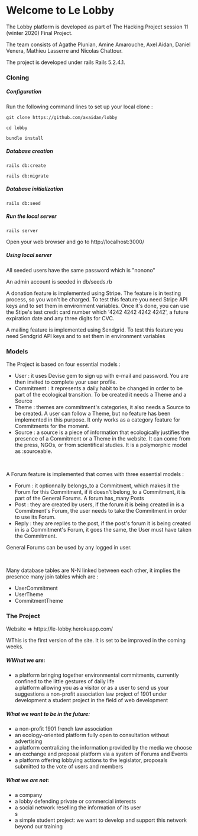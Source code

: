 # Welcome to Le Lobby
<p>The Lobby platform is developed as part of The Hacking Project session 11 (winter 2020) Final Project.</p>
<p>The team consists of Agathe Plunian, Amine Amarouche, Axel Aidan, Daniel Venera, Mathieu Lasserre and Nicolas Chattour.</p>
<p>The project is developed under rails Rails 5.2.4.1.</p>

<h3>Cloning</h3>
<h5>Configuration</h5>
<p>Run the following command lines to set up your local clone :</p>
<pre><code>git clone https://github.com/axaidan/lobby</code></pre>
<pre><code>cd lobby</code></pre>
<pre><code>bundle install</code></pre>
<h5>Database creation</h5>
<pre><code>rails db:create</code></pre>
<pre><code>rails db:migrate</code></pre>
<h5>Database initialization</h5>
<pre><code>rails db:seed</code></pre>
<h5>Run the local server</h5>
<pre><code>rails server</code></pre>
<p>Open your web browser and go to http://localhost:3000/</p>
<h5>Using local server</h5>
<p>All seeded users have the same password which is "nonono"</p>
<p>An admin account is seeded in db/seeds.rb</p>
<p>A donation feature is implemented using Stripe. The feature is in testing process, so you won't be charged. To test this feature you need Stripe API keys and to set them in environment variables. Once it's done, you can use the Stipe's test credit card number which '4242 4242 4242 4242', a future expiration date and any three digits for CVC.</p>
<p>A mailing feature is implemented using Sendgrid. To test this feature you need Sendgrid API keys and to set them in environment variables</p>
<h3>Models</h3>
<p>The Project is based on four essential models :</p>
<ul>
<li>User : it uses Devise gem to sign up with e-mail and password. You are then invited to complete your user profile. </li>
<li>Commitment : it represents a daily habit to be changed in order to be part of the ecological transition. To be created it needs a Theme and a Source</li>
<li>Theme : themes are commitment's categories, it also needs a Source to be created. A user can follow a Theme, but no feature has been implemented in this purpose. It only works as a category feature for Commitments for the moment.</li>
<li>Source : a source is a piece of information that ecologically justifies the presence of a Commitment or a Theme in the website. It can come from the press, NGOs, or from scientifical studies. It is a polymorphic model as :sourceable.</li>
</ul>
<br/>
<p>A Forum feature is implemented that comes with three essential models :</p>
<ul>
<li>Forum : it optionnally belongs_to a Commitment, which makes it the Forum for this Commitment, if it doesn't belong_to a Commitment, it is part of the General Forums. A forum has_many Posts</li>
<li>Post : they are created by users, if the forum it is being created in is a Commitment's Forum, the user needs to take the Commitment in order to use its Forum.</li>
<li>Reply : they are replies to the post, if the post's forum it is being created in is a Commitment's Forum, it goes the same, the User must have taken the Commitment.
</ul>
<p>General Forums can be used by any logged in user.</p>
<br/>
<p>Many database tables are N-N linked between each other, it implies the presence many join tables which are :</p>
<ul>
<li>UserCommitment</li>
<li>UserTheme</li>
<li>CommitmentTheme</li>
</ul>
<h3>The Project</h3>
<p>Website => https://le-lobby.herokuapp.com/</p>
<p>WThis is the first version of the site. It is set to be improved in the coming weeks.</p>
<h5>WWhat we are:</h5>
<ul>
<li>a platform bringing together environmental commitments, currently confined to the little gestures of daily life</li>
a platform allowing you as a visitor or as a user to send us your suggestions</li>
a non-profit association law project of 1901 under development</li>
a student project in the field of web development</li>
</ul>
<h5>What we want to be in the future:</h5>
<ul>
<li>a non-profit 1901 french law association</li>
<li>an ecology-oriented platform fully open to consultation without advertising</li>
<li>a platform centralizing the information provided by the media we choose</li>
<li>an exchange and proposal platform via a system of Forums and Events</li>
<li>a platform offering lobbying actions to the legislator, proposals submitted to the vote of users and members</li>
</ul>
<h5>What we are not:</h5>
<ul>
<li>a company</li>
<li>a lobby defending private or commercial interests</li>
<li>a social network reselling the information of its user</li>s
<li>a simple student project: we want to develop and support this network beyond our training</li>
</ul>
